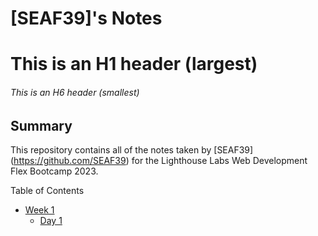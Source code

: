 # [SEAF39]'s Notes

# This is an H1 header (largest)
###### This is an H6 header (smallest)

## Summary 

This repository contains all of the notes taken by [SEAF39] (https://github.com/SEAF39) for the Lighthouse Labs Web Development Flex Bootcamp 2023.

Table of Contents

* [Week 1](/Week_1)
  * [Day 1](/Week_1/Day_1)